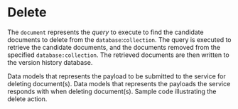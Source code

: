 # Delete
The `document` represents the *query* to execute to find the candidate documents
to delete from the `database`:`collection`.  The query is executed to retrieve
the candidate documents, and the documents removed from the specified
`database:collection`.  The retrieved documents are then written to the version
history database.

<tabs id="mongo-service-protocol-delete">
  <tab title="Request" id="mongo-service-protocol-delete-request">
    Data models that represents the payload to be submitted to the service for deleting document(s).
    <code-block lang="C++" src="mongo/service/request/delete.hpp" collapsible="false"/>
  </tab>
  <tab title="Response" id="mongo-service-protocol-delete-response">
    Data models that represents the payloads the service responds with when deleting document(s).
    <code-block lang="C++" src="mongo/service/response/delete.hpp" collapsible="false"/>
  </tab>
  <tab title="Example" id="mongo-service-protocol-delete-example">
    Sample code illustrating the delete action.
    <code-block lang="C++" src="mongo/service/example/delete.cpp" collapsible="false"/>
  </tab>
</tabs>
